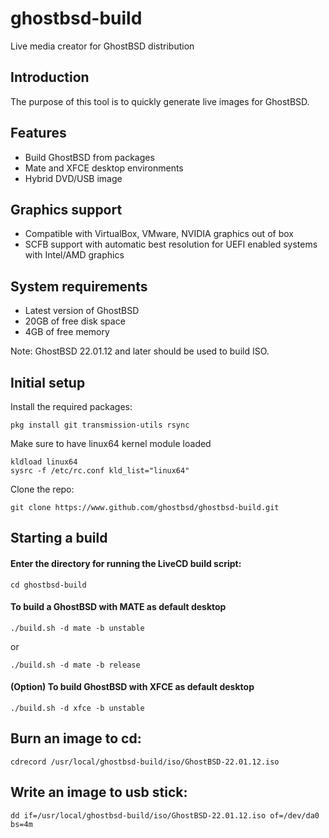 ghostbsd-build
==============
Live media creator for GhostBSD distribution

## Introduction
The purpose of this tool is to quickly generate live images for GhostBSD.

## Features
* Build GhostBSD from packages
* Mate and XFCE desktop environments
* Hybrid DVD/USB image

## Graphics support
* Compatible with VirtualBox, VMware, NVIDIA graphics out of box
* SCFB support with automatic best resolution for UEFI enabled systems with Intel/AMD graphics

## System requirements
* Latest version of GhostBSD 
* 20GB of free disk space
* 4GB of free memory

Note: GhostBSD 22.01.12 and later should be used to build ISO.

## Initial setup
Install the required packages:
```
pkg install git transmission-utils rsync
```
Make sure to have linux64 kernel module loaded
```
kldload linux64
sysrc -f /etc/rc.conf kld_list="linux64"
```
Clone the repo:
```
git clone https://www.github.com/ghostbsd/ghostbsd-build.git
```
## Starting a build
#### Enter the directory for running the LiveCD build script:
```
cd ghostbsd-build
```

#### To build a GhostBSD with __MATE__ as default desktop
```
./build.sh -d mate -b unstable
```
or
```
./build.sh -d mate -b release
```

#### (Option) To build GhostBSD with __XFCE__ as default desktop
```
./build.sh -d xfce -b unstable
```   

## Burn an image to cd:
```
cdrecord /usr/local/ghostbsd-build/iso/GhostBSD-22.01.12.iso
```

## Write an image to usb stick:
```
dd if=/usr/local/ghostbsd-build/iso/GhostBSD-22.01.12.iso of=/dev/da0 bs=4m
```
